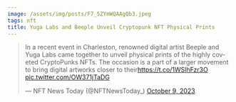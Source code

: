 ```yaml
---
image: /assets/img/posts/F7_5ZYmWQAAgQb3.jpeg
tags: nft
title: Yuga Labs and Beeple Unveil Cryptopunk NFT Physical Prints
---
```


<blockquote class="twitter-tweet"><p lang="en" dir="ltr">In a recent event in Charleston, renowned digital artist Beeple and Yuga Labs came together to unveil physical prints of the highly coveted CryptoPunks NFTs. The occasion is a part of a larger movement to bring digital artworks closer to their<a href="https://t.co/1WSlhFzr3O">https://t.co/1WSlhFzr3O</a> <a href="https://t.co/OW371jTaDG">pic.twitter.com/OW371jTaDG</a></p>&mdash; NFT News Today (@NFTNewsToday_) <a href="https://twitter.com/NFTNewsToday_/status/1711360599941058948?ref_src=twsrc%5Etfw">October 9, 2023</a></blockquote> <script async src="https://platform.twitter.com/widgets.js" charset="utf-8"></script>
